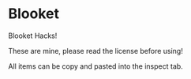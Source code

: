 # Blooket
Blooket Hacks!




These are mine, please read the license before using!




All items can be copy and pasted into the inspect tab.

